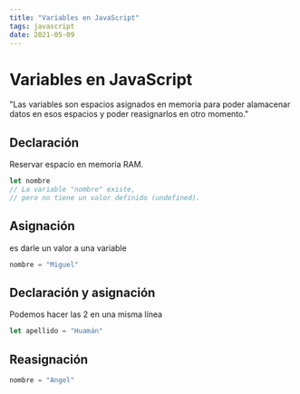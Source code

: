 ```yaml
---
title: "Variables en JavaScript"
tags: javascript
date: 2021-05-09
---
```


# Variables en JavaScript
"Las variables son espacios asignados en memoria para poder alamacenar datos en esos espacios y poder reasignarlos en otro momento."

## Declaración
Reservar espacio en memoria RAM.

````js
let nombre
// La variable "nombre" existe,
// pero no tiene un valor definido (undefined).
````

## Asignación
es darle un valor a una variable

````js
nombre = "Miguel"
````

## Declaración y asignación
Podemos hacer las 2 en una misma línea

````js
let apellido = "Huamán"
````

## Reasignación

````js
nombre = "Angel"
````